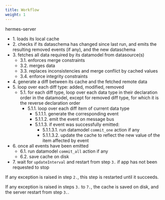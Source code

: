 ```yaml
---
title: Workflow
weight: 1
---
```


hermes-server

- 1\. loads its local cache
- 2\. checks if its dataschema has changed since last run, and emits the resulting removed events (if any), and the new dataschema
- 3\. fetches all data required by its datamodel from datasource(s)
  - 3.1. enforces merge constraints
  - 3.2. merges data
  - 3.3. replaces inconsistencies and merge conflict by cached values
  - 3.4. enforce integrity constraints
- 4\. generate a diff between its cache and the fetched remote data
- 5\. loop over each diff type: added, modified, removed
  - 5.1. for each diff type, loop over each data type in their declaration order in the datamodel, except for removed diff type, for which it is the reverse declaration order
    - 5.1.1. loop over each diff item of current data type
      - 5.1.1.1. generate the corresponding event
      - 5.1.1.2. emit the event on message bus
      - 5.1.1.3. if event was successfully emitted:
        - 5.1.1.3.1. run datamodel `commit_one` action if any
        - 5.1.1.3.2. update the cache to reflect the new value of the item affected by event
- 6\. once all events have been emitted
  - 6.1. run datamodel `commit_all` action if any
  - 6.2. save cache on disk
- 7\. wait for `updateInterval` and restart from step `3.` if app has not been requested to stop

If any exception is raised in step `2.`, this step is restarted until it succeeds.

If any exception is raised in steps `3.` to `7.`, the cache is saved on disk, and the server restart from step `3.`.
